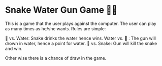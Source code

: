 # Snake Water Gun Game :man_technologist:


This is a game that the user plays against the computer.
The user can play as many times as he/she wants. 
Rules are simple:

:snake: vs. Water: Snake drinks the water hence wins.
Water vs. :gun: : The gun will drown in water, hence a point for water.
:gun: vs. Snake: Gun will kill the snake and win.

Other wise there is a chance of draw in the game.

